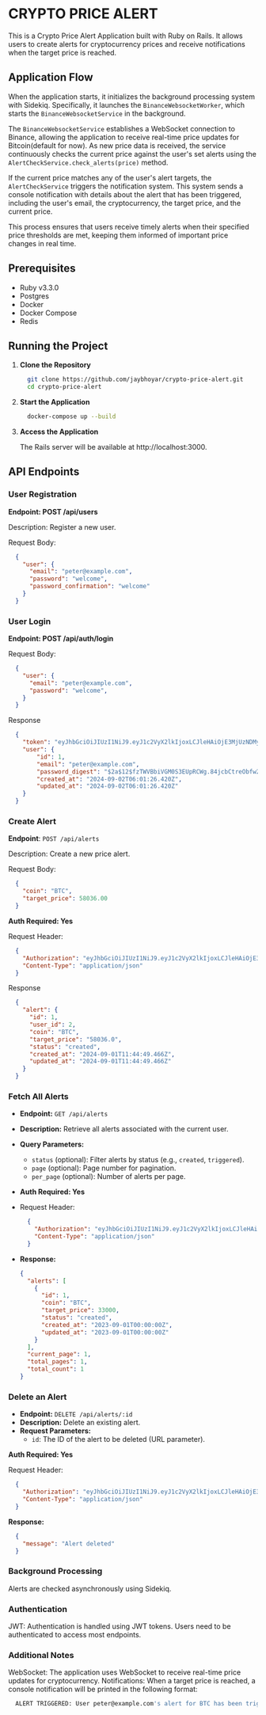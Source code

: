 # CRYPTO PRICE ALERT

This is a Crypto Price Alert Application built with Ruby on Rails. It allows users to create alerts for cryptocurrency prices and receive notifications when the target price is reached.

## Application Flow

When the application starts, it initializes the background processing system with Sidekiq. Specifically, it launches the `BinanceWebsocketWorker`, which starts the `BinanceWebsocketService` in the background.

The `BinanceWebsocketService` establishes a WebSocket connection to Binance, allowing the application to receive real-time price updates for Bitcoin(default for now). As new price data is received, the service continuously checks the current price against the user's set alerts using the `AlertCheckService.check_alerts(price)` method.

If the current price matches any of the user's alert targets, the `AlertCheckService` triggers the notification system. This system sends a console notification with details about the alert that has been triggered, including the user's email, the cryptocurrency, the target price, and the current price.

This process ensures that users receive timely alerts when their specified price thresholds are met, keeping them informed of important price changes in real time.


## Prerequisites
- Ruby v3.3.0
- Postgres
- Docker
- Docker Compose
- Redis

## Running the Project

1. **Clone the Repository**

    ```bash
      git clone https://github.com/jaybhoyar/crypto-price-alert.git
      cd crypto-price-alert
    ```

2. **Start the Application**
    ```bash
      docker-compose up --build
    ```
3. **Access the Application**

    The Rails server will be available at http://localhost:3000.


## API Endpoints
### User Registration
**Endpoint: POST /api/users**

Description: Register a new user.

Request Body:

  ```json
    {
      "user": {
        "email": "peter@example.com",
        "password": "welcome",
        "password_confirmation": "welcome"
      }
    }
  ```

### User Login
**Endpoint: POST /api/auth/login**

Request Body:

  ```json
    {
      "user": {
        "email": "peter@example.com",
        "password": "welcome",
      }
    }
  ```
Response 

  ```json
    {
      "token": "eyJhbGciOiJIUzI1NiJ9.eyJ1c2VyX2lkIjoxLCJleHAiOjE3MjUzNDMyOTF9.k4k1tl3zkewz9Z180HCqpZbg-9xP-Q6Y9fFsow1AcA4",
      "user": {
          "id": 1,
          "email": "peter@example.com",
          "password_digest": "$2a$12$fzTWVBbiVGM0S3EUpRCWg.84jcbCtreObfw2ZDTkFTYnfG.8bULNW",
          "created_at": "2024-09-02T06:01:26.420Z",
          "updated_at": "2024-09-02T06:01:26.420Z"
      }
    }
  ```

### Create Alert
**Endpoint**: `POST /api/alerts`

Description: Create a new price alert.

Request Body:

  ```json
    {
      "coin": "BTC",
      "target_price": 58036.00
    }
  ```
**Auth Required: Yes**

Request Header:

  ```json
    {
      "Authorization": "eyJhbGciOiJIUzI1NiJ9.eyJ1c2VyX2lkIjoxLCJleHAiOjE3MjUzNDMyOTF9.k4k1tl3zkewz9Z180HCqpZbg-9xP-Q6Y9fFsow1AcA4",
      "Content-Type": "application/json"
    }
  ```

Response 

  ```json
    {
      "alert": {
        "id": 1,
        "user_id": 2,
        "coin": "BTC",
        "target_price": "58036.0",
        "status": "created",
        "created_at": "2024-09-01T11:44:49.466Z",
        "updated_at": "2024-09-01T11:44:49.466Z"
      }
    }
  ```

### Fetch All Alerts

- **Endpoint:** `GET /api/alerts`
- **Description:** Retrieve all alerts associated with the current user.
- **Query Parameters:**
  - `status` (optional): Filter alerts by status (e.g., `created`, `triggered`).
  - `page` (optional): Page number for pagination.
  - `per_page` (optional): Number of alerts per page.

- **Auth Required: Yes**

- Request Header:

  ```json
    {
      "Authorization": "eyJhbGciOiJIUzI1NiJ9.eyJ1c2VyX2lkIjoxLCJleHAiOjE3MjUzNDMyOTF9.k4k1tl3zkewz9Z180HCqpZbg-9xP-Q6Y9fFsow1AcA4",
      "Content-Type": "application/json"
    }
  ```

- **Response:**

  ```json
  {
    "alerts": [
      {
        "id": 1,
        "coin": "BTC",
        "target_price": 33000,
        "status": "created",
        "created_at": "2023-09-01T00:00:00Z",
        "updated_at": "2023-09-01T00:00:00Z"
      }
    ],
    "current_page": 1,
    "total_pages": 1,
    "total_count": 1
  }


### Delete an Alert 
 
- **Endpoint:** `DELETE /api/alerts/:id`
- **Description:** Delete an existing alert.
- **Request Parameters:**
  - `id`: The ID of the alert to be deleted (URL parameter).

 **Auth Required: Yes**

Request Header:

  ```json
    {
      "Authorization": "eyJhbGciOiJIUzI1NiJ9.eyJ1c2VyX2lkIjoxLCJleHAiOjE3MjUzNDMyOTF9.k4k1tl3zkewz9Z180HCqpZbg-9xP-Q6Y9fFsow1AcA4",
      "Content-Type": "application/json"
    }
  ```

**Response:**

  ```json
    {
      "message": "Alert deleted"
    }
  ```


### Background Processing
  Alerts are checked asynchronously using Sidekiq.

### Authentication
  JWT: Authentication is handled using JWT tokens. Users need to be authenticated to access most endpoints.

### Additional Notes
  WebSocket: The application uses WebSocket to receive real-time price updates for cryptocurrency.
  Notifications: When a target price is reached, a console notification will be printed in the following format:

  ```bash
    ALERT TRIGGERED: User peter@example.com's alert for BTC has been triggered. Target price: $58000, Current price: $58000
  ```